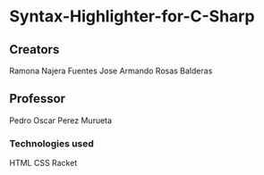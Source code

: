 ﻿# Syntax-Highlighter-for-C-Sharp

## Creators

Ramona Najera Fuentes
Jose Armando Rosas Balderas

## Professor 
Pedro Oscar Perez Murueta

### Technologies used
HTML
CSS
Racket
